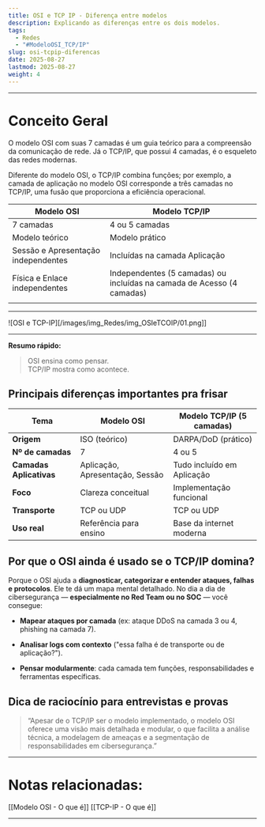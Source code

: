 ```yaml
---
title: OSI e TCP IP - Diferença entre modelos
description: Explicando as diferenças entre os dois modelos.
tags:
  - Redes
  - "#ModeloOSI_TCP/IP"
slug: osi-tcpip-diferencas
date: 2025-08-27
lastmod: 2025-08-27
weight: 4
---
```

---

# Conceito Geral

O modelo OSI com suas 7 camadas é um guia teórico para a compreensão da comunicação de rede. Já o TCP/IP, que possui 4 camadas, é o esqueleto das redes modernas.

Diferente do modelo OSI, o TCP/IP combina funções; por exemplo, a camada de aplicação no modelo OSI corresponde a três camadas no TCP/IP, uma fusão que proporciona a eficiência operacional.

| Modelo OSI                          | Modelo TCP/IP                                                          |
| ----------------------------------- | ---------------------------------------------------------------------- |
| 7 camadas                           | 4 ou 5 camadas                                                         |
| Modelo teórico                      | Modelo prático                                                         |
| Sessão e Apresentação independentes | Incluídas na camada Aplicação                                          |
| Física e Enlace independentes       | Independentes (5 camadas) ou incluídas na camada de Acesso (4 camadas) |
|                                     |                                                                        |

---
![OSI e TCP-IP][/images/img_Redes/img_OSIeTCOIP/01.png]]

---

**Resumo rápido:**

> OSI ensina como pensar.  
> TCP/IP mostra como acontece.

## **Principais diferenças importantes pra frisar**

|Tema|Modelo OSI|Modelo TCP/IP (5 camadas)|
|---|---|---|
|**Origem**|ISO (teórico)|DARPA/DoD (prático)|
|**Nº de camadas**|7|4 ou 5|
|**Camadas Aplicativas**|Aplicação, Apresentação, Sessão|Tudo incluído em Aplicação|
|**Foco**|Clareza conceitual|Implementação funcional|
|**Transporte**|TCP ou UDP|TCP ou UDP|
|**Uso real**|Referência para ensino|Base da internet moderna|

## **Por que o OSI ainda é usado se o TCP/IP domina?**

Porque o OSI ajuda a **diagnosticar, categorizar e entender ataques, falhas e protocolos**. Ele te dá um mapa mental detalhado. No dia a dia de cibersegurança — **especialmente no Red Team ou no SOC** — você consegue:

- **Mapear ataques por camada** (ex: ataque DDoS na camada 3 ou 4, phishing na camada 7).
    
- **Analisar logs com contexto** ("essa falha é de transporte ou de aplicação?").
    
- **Pensar modularmente**: cada camada tem funções, responsabilidades e ferramentas específicas.

## Dica de raciocínio para entrevistas e provas

> “Apesar de o TCP/IP ser o modelo implementado, o modelo OSI oferece uma visão mais detalhada e modular, o que facilita a análise técnica, a modelagem de ameaças e a segmentação de responsabilidades em cibersegurança.”

---
# Notas relacionadas:

[[Modelo OSI - O que é]]
[[TCP-IP - O que é]]

---